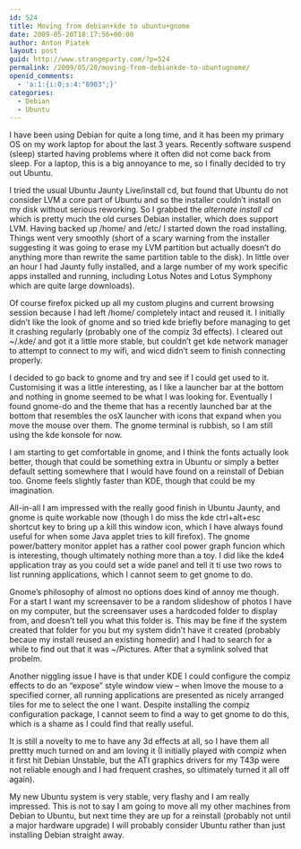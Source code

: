 ```yaml
---
id: 524
title: Moving from debian+kde to ubuntu+gnome
date: 2009-05-20T18:17:56+00:00
author: Anton Piatek
layout: post
guid: http://www.strangeparty.com/?p=524
permalink: /2009/05/20/moving-from-debiankde-to-ubuntugnome/
openid_comments:
  - 'a:1:{i:0;s:4:"8903";}'
categories:
  - Debian
  - Ubuntu
---
```

I have been using Debian for quite a long time, and it has been my primary OS on my work laptop for about the last 3 years. Recently software suspend (sleep) started having problems where it often did not come back from sleep. For a laptop, this is a big annoyance to me, so I finally decided to try out Ubuntu.

I tried the usual Ubuntu Jaunty Live/install cd, but found that Ubuntu do not consider LVM a core part of Ubuntu and so the installer couldn&#8217;t install on my disk without serious reworking. So I grabbed the _alternate install cd_ which is pretty much the old curses Debian installer, which does support LVM. Having backed up /home/ and /etc/ I started down the road installing. Things went very smoothly (short of a scary warning from the installer suggesting it was going to erase my LVM partition but actually doesn&#8217;t do anything more than rewrite the same partition table to the disk). In little over an hour I had Jaunty fully installed, and a large number of my work specific apps installed and running, including Lotus Notes and Lotus Symphony which are quite large downloads).

Of course firefox picked up all my custom plugins and current browsing session because I had left /home/ completely intact and reused it. I initially didn&#8217;t like the look of gnome and so tried kde briefly before managing to get it crashing regularly (probably one of the compiz 3d effects). I cleared out ~/.kde/ and got it a little more stable, but couldn&#8217;t get kde network manager to attempt to connect to my wifi, and wicd didn&#8217;t seem to finish connecting properly.

I decided to go back to gnome and try and see if I could get used to it. Customising it was a little interesting, as I like a launcher bar at the bottom and nothing in gnome seemed to be what I was looking for. Eventually I found gnome-do and the theme that has a recently launched bar at the bottom that resembles the osX launcher with icons that expand when you move the mouse over them. The gnome terminal is rubbish, so I am still using the kde konsole for now.

I am starting to get comfortable in gnome, and I think the fonts actually look better, though that could be something extra in Ubuntu or simply a better default setting somewhere that I would have found on a reinstall of Debian too. Gnome feels slightly faster than KDE, though that could be my imagination.

All-in-all I am impressed with the really good finish in Ubuntu Jaunty, and gnome is quite workable now (though I do miss the kde ctrl+alt+esc shortcut key to bring up a kill this window icon, which I have always found useful for when some Java applet tries to kill firefox). The gnome power/battery monitor applet has a rather cool power graph funcion which is interesting, though ultimately nothing more than a toy. I did like the kde4 application tray as you could set a wide panel and tell it ti use two rows to list running applications, which I cannot seem to get gnome to do.

Gnome&#8217;s philosophy of almost no options does kind of annoy me though. For a start I want my screensaver to be a random slideshow of photos I have on my computer, but the screensaver uses a hardcoded folder to display from, and doesn&#8217;t tell you what this folder is. This may be fine if the system created that folder for you but my system didn&#8217;t have it created (probably becaue my install reused an existing homedir) and I had to search for a while to find out that it was ~/Pictures. After that a symlink solved that probelm.

Another niggling issue I have is that under KDE I could configure the compiz effects to do an &#8220;expose&#8221; style window view &#8211; when Imove the mouse to a specified corner, all running applications are presented as nicely arranged tiles for me to select the one I want. Despite installing the compiz configuration package, I cannot seem to find a way to get gnome to do this, which is a shame as I could find that really useful.

It is still a novelty to me to have any 3d effects at all, so I have them all prettty much turned on and am loving it (I initially played with compiz when it first hit Debian Unstable, but the ATI graphics drivers for my T43p were not reliable enough and I had frequent crashes, so ultimately turned it all off again).

My new Ubuntu system is very stable, very flashy and I am really impressed. This is not to say I am going to move all my other machines from Debian to Ubuntu, but next time they are up for a reinstall (probably not until a major hardware upgrade) I will probably consider Ubuntu rather than just installing Debian straight away.